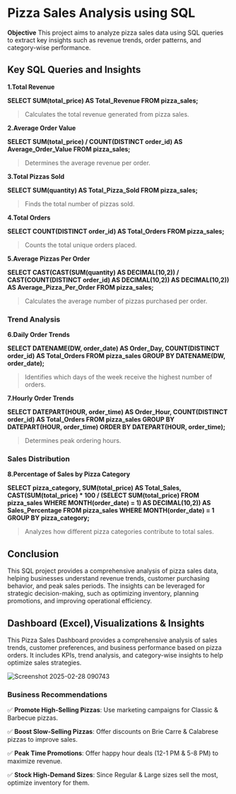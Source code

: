 # Pizza Sales Analysis using SQL

**Objective**
This project aims to analyze pizza sales data using SQL queries to extract key insights such as revenue trends, order patterns, and category-wise performance.

## Key SQL Queries and Insights

**1.Total Revenue**

**SELECT SUM(total_price) AS Total_Revenue FROM pizza_sales;**

> Calculates the total revenue generated from pizza sales.

**2.Average Order Value**

**SELECT SUM(total_price) / COUNT(DISTINCT order_id) AS Average_Order_Value FROM pizza_sales;**

> Determines the average revenue per order.

**3.Total Pizzas Sold**

**SELECT SUM(quantity) AS Total_Pizza_Sold FROM pizza_sales;**

> Finds the total number of pizzas sold.

**4.Total Orders**

**SELECT COUNT(DISTINCT order_id) AS Total_Orders FROM pizza_sales;**

> Counts the total unique orders placed.

**5.Average Pizzas Per Order**

**SELECT CAST(CAST(SUM(quantity) AS DECIMAL(10,2)) / CAST(COUNT(DISTINCT order_id) AS DECIMAL(10,2)) AS DECIMAL(10,2)) AS Average_Pizza_Per_Order FROM pizza_sales;**

> Calculates the average number of pizzas purchased per order.

### Trend Analysis

**6.Daily Order Trends**

**SELECT DATENAME(DW, order_date) AS Order_Day, COUNT(DISTINCT order_id) AS Total_Orders
FROM pizza_sales
GROUP BY DATENAME(DW, order_date);**

> Identifies which days of the week receive the highest number of orders.

**7.Hourly Order Trends**

**SELECT DATEPART(HOUR, order_time) AS Order_Hour, COUNT(DISTINCT order_id) AS Total_Orders
FROM pizza_sales
GROUP BY DATEPART(HOUR, order_time)
ORDER BY DATEPART(HOUR, order_time);**

> Determines peak ordering hours.

### Sales Distribution

**8.Percentage of Sales by Pizza Category**

**SELECT pizza_category, 
       SUM(total_price) AS Total_Sales,
       CAST(SUM(total_price) * 100 / (SELECT SUM(total_price) FROM pizza_sales WHERE MONTH(order_date) = 1) AS DECIMAL(10,2)) AS Sales_Percentage
FROM pizza_sales
WHERE MONTH(order_date) = 1
GROUP BY pizza_category;**

> Analyzes how different pizza categories contribute to total sales.


## Conclusion

This SQL project provides a comprehensive analysis of pizza sales data, helping businesses understand revenue trends, customer purchasing behavior, and peak sales periods. The insights can be leveraged for strategic decision-making, such as optimizing inventory, planning promotions, and improving operational efficiency.


## Dashboard (Excel),Visualizations & Insights

This Pizza Sales Dashboard provides a comprehensive analysis of sales trends, customer preferences, and business performance based on pizza orders. It includes KPIs, trend analysis, and category-wise insights to help optimize sales strategies.


![Screenshot 2025-02-28 090743](https://github.com/user-attachments/assets/009b6566-f861-4c83-bf83-9e63465fe8f1)


### Business Recommendations
✅ **Promote High-Selling Pizzas**: Use marketing campaigns for Classic & Barbecue pizzas.

✅ **Boost Slow-Selling Pizzas**: Offer discounts on Brie Carre & Calabrese pizzas to improve sales.

✅ **Peak Time Promotions**: Offer happy hour deals (12-1 PM & 5-8 PM) to maximize revenue.

✅ **Stock High-Demand Sizes**: Since Regular & Large sizes sell the most, optimize inventory for them.


